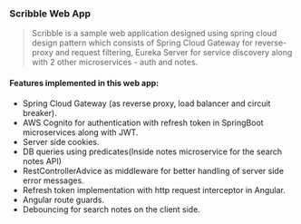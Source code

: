 ### Scribble Web App
> Scribble is a sample web application designed using spring cloud design pattern which consists of Spring Cloud Gateway for reverse-proxy and request filtering, Eureka Server for service discovery along with 2 other microservices - auth and notes.

#### Features implemented in this web app:
- Spring Cloud Gateway (as reverse proxy, load balancer and circuit breaker).
- AWS Cognito for authentication with refresh token in SpringBoot microservices along with JWT.
- Server side cookies.
- DB queries using predicates(Inside notes microservice for the search notes API)
- RestControllerAdvice as middleware for better handling of server side error messages.
- Refresh token implementation with http request interceptor in Angular.
- Angular route guards.
- Debouncing for search notes on the client side.
